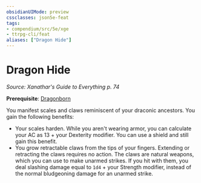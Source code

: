 ```yaml
---
obsidianUIMode: preview
cssclasses: json5e-feat
tags:
- compendium/src/5e/xge
- ttrpg-cli/feat
aliases: ["Dragon Hide"]
---
```

# Dragon Hide
*Source: Xanathar's Guide to Everything p. 74*  

**Prerequisite**: [Dragonborn](/3-Mechanics/CLI/races/dragonborn.md)

You manifest scales and claws reminiscent of your draconic ancestors. You gain the following benefits:

- Your scales harden. While you aren't wearing armor, you can calculate your AC as 13 + your Dexterity modifier. You can use a shield and still gain this benefit.  
- You grow retractable claws from the tips of your fingers. Extending or retracting the claws requires no action. The claws are natural weapons, which you can use to make unarmed strikes. If you hit with them, you deal slashing damage equal to `1d4` + your Strength modifier, instead of the normal bludgeoning damage for an unarmed strike.